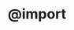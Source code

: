 ---
title: "@import"
description: "This is the description of the `@import` property."
category: css
keywords: style
last_test_date: "2019-02-28"
test_url: "/tests/css-placement.html"
test_results_url: "https://app.emailonacid.com/app/acidtest/6vV9sx4RoRsdnkZBDjLWwSC18VcUQzJY00tlj2NVSxKKv/list"
stats: {
    apple-mail: {
        macos: {
            "2019-02":  "y"
        },
        ios: {
            "2019-02":  "y"
        }
    },
    gmail: {
        desktop-webmail: {
            "2019-02":  "n"
        },
        ios: {
            "2019-02":  "n"
        },
        android: {
            "2019-02":  "n"
        },
        ios-ganga: {
            "2019-02":  "n"
        },
        android-ganga: {
            "2019-02":  "n"
        }
    },
    outlook: {
         windows: {
            "2019-02":  "y"
        },
        windows-mail: {
            "2019-02":  "y"
        },
        macos: {
            "2019-02":  "y"
        },
        outlook-com: {
            "2019-02":  "n"
        },
        ios: {
            "2019-02":  "n"
        },
        android: {
            "2019-02":  "n"
        }
    },
    yahoo: {
        desktop-webmail: {
            "2019-02":  "n"
        },
        ios: {
            "2019-02":  "n"
        },
        android: {
            "2019-02":  "n"
        }
    },
    aol: {
        desktop-webmail: {
            "2019-02":  "n"
        },
        ios: {
            "2019-02":  "n"
        }
    },
    samsung: {
        android: {
            "2019-02":  "n"
        }
    }
}
---